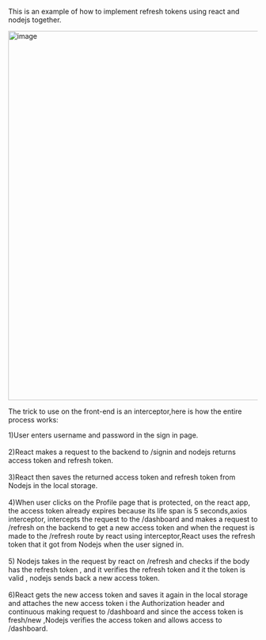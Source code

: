 This is an example of how to implement refresh tokens using react and nodejs together.

<img width="747" alt="image" src="https://user-images.githubusercontent.com/40856827/221082235-83a28e3b-970f-4b52-b2a9-d6d8b5aa49ca.png">


The trick to use on the front-end is an interceptor,here is how the entire process works:

1)User enters username and password in the sign in page.<br><br>
2)React makes a request to the backend to /signin and nodejs returns access token and refresh token.<br><br>
3)React then saves the returned access token and refresh token from Nodejs in the local storage.<br><br>
4)When user clicks on the Profile page that is protected, on the react app, the access token already expires because its life span is 5 seconds,axios interceptor, intercepts the request to the /dashboard and makes a request to /refresh on the backend to get a new access token and when the request is made to the /refresh route by react using interceptor,React uses the refresh token that it got from Nodejs when the user signed in.<br><br>
5) Nodejs takes in the request by react on /refresh and checks if the body has the refresh token , and it verifies the refresh token and it the token is valid , nodejs sends back a new access token.<br><br>
6)React gets the new access token and saves it again in the local storage and attaches the new access token i the Authorization header and continuous making request to /dashboard and since the access token is fresh/new ,Nodejs verifies the access token and allows access to /dashboard.
